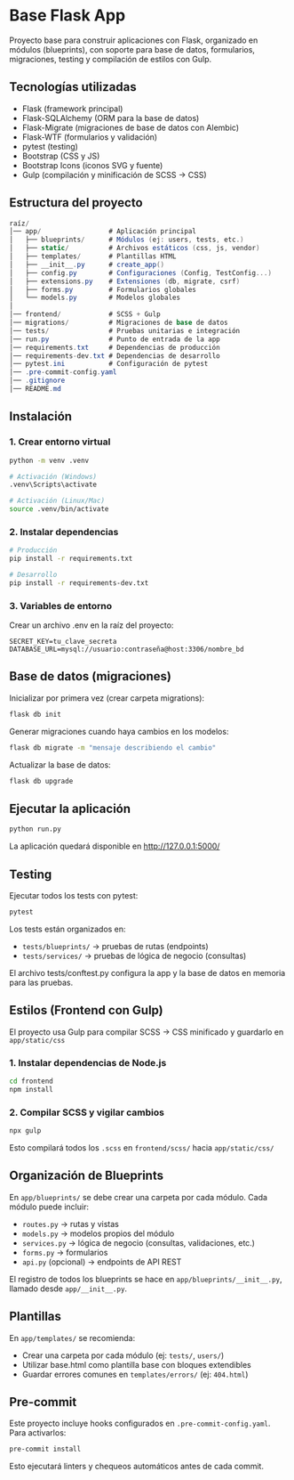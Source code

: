 # Base Flask App

Proyecto base para construir aplicaciones con Flask, organizado en módulos (blueprints), con soporte para base de datos, formularios, migraciones, testing y compilación de estilos con Gulp.

## Tecnologías utilizadas

* Flask (framework principal)
* Flask-SQLAlchemy (ORM para la base de datos)
* Flask-Migrate (migraciones de base de datos con Alembic)
* Flask-WTF (formularios y validación)
* pytest (testing)
* Bootstrap (CSS y JS)
* Bootstrap Icons (iconos SVG y fuente)
* Gulp (compilación y minificación de SCSS → CSS)

## Estructura del proyecto
```csharp
raíz/
│── app/                 # Aplicación principal
│   ├── blueprints/      # Módulos (ej: users, tests, etc.)
│   ├── static/          # Archivos estáticos (css, js, vendor)
│   ├── templates/       # Plantillas HTML
│   ├── __init__.py      # create_app()
│   ├── config.py        # Configuraciones (Config, TestConfig...)
│   ├── extensions.py    # Extensiones (db, migrate, csrf)
│   ├── forms.py         # Formularios globales
│   └── models.py        # Modelos globales
│
│── frontend/            # SCSS + Gulp
│── migrations/          # Migraciones de base de datos
│── tests/               # Pruebas unitarias e integración
│── run.py               # Punto de entrada de la app
│── requirements.txt     # Dependencias de producción
│── requirements-dev.txt # Dependencias de desarrollo
│── pytest.ini           # Configuración de pytest
│── .pre-commit-config.yaml
│── .gitignore
│── README.md
```

## Instalación

### 1. Crear entorno virtual
```bash
python -m venv .venv

# Activación (Windows)
.venv\Scripts\activate

# Activación (Linux/Mac)
source .venv/bin/activate
```

### 2. Instalar dependencias
```bash
# Producción
pip install -r requirements.txt

# Desarrollo
pip install -r requirements-dev.txt 
```

### 3. Variables de entorno
Crear un archivo .env en la raíz del proyecto:
```env
SECRET_KEY=tu_clave_secreta
DATABASE_URL=mysql://usuario:contraseña@host:3306/nombre_bd
```

## Base de datos (migraciones)
Inicializar por primera vez (crear carpeta migrations):
```bash
flask db init
```

Generar migraciones cuando haya cambios en los modelos:
```bash
flask db migrate -m "mensaje describiendo el cambio"
```

Actualizar la base de datos:
```bash
flask db upgrade
```

## Ejecutar la aplicación
```bash
python run.py
```
La aplicación quedará disponible en http://127.0.0.1:5000/

## Testing
Ejecutar todos los tests con pytest:
```bash
pytest
```

Los tests están organizados en:
* `tests/blueprints/` → pruebas de rutas (endpoints)
* `tests/services/` → pruebas de lógica de negocio (consultas)

El archivo tests/conftest.py configura la app y la base de datos en memoria para las pruebas.

## Estilos (Frontend con Gulp)
El proyecto usa Gulp para compilar SCSS → CSS minificado y guardarlo en `app/static/css`

### 1. Instalar dependencias de Node.js
```bash
cd frontend
npm install
```

### 2. Compilar SCSS y vigilar cambios
```bash
npx gulp
```
Esto compilará todos los `.scss` en `frontend/scss/` hacia `app/static/css/`

## Organización de Blueprints
En `app/blueprints/` se debe crear una carpeta por cada módulo.
Cada módulo puede incluir:

* `routes.py` → rutas y vistas
* `models.py` → modelos propios del módulo
* `services.py` → lógica de negocio (consultas, validaciones, etc.)
* `forms.py` → formularios
* `api.py` (opcional) → endpoints de API REST

El registro de todos los blueprints se hace en `app/blueprints/__init__.py`, llamado desde `app/__init__.py`.

## Plantillas
En `app/templates/` se recomienda:
* Crear una carpeta por cada módulo (ej: `tests/`, `users/`)
* Utilizar base.html como plantilla base con bloques extendibles
* Guardar errores comunes en `templates/errors/` (ej: `404.html`)

## Pre-commit
Este proyecto incluye hooks configurados en `.pre-commit-config.yaml`.
Para activarlos:
```bash
pre-commit install
```
Esto ejecutará linters y chequeos automáticos antes de cada commit.